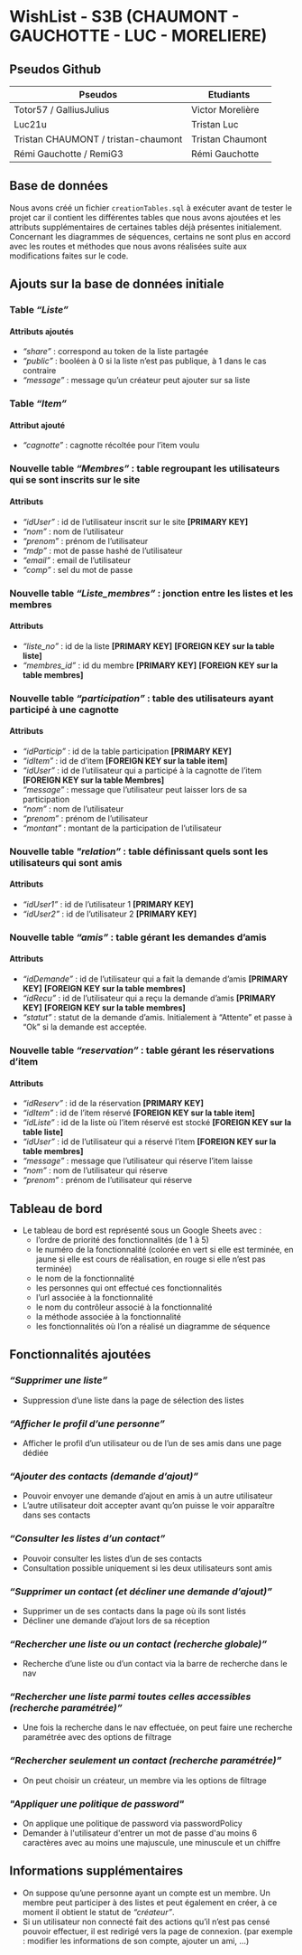 # WishList - S3B (CHAUMONT - GAUCHOTTE - LUC - MORELIERE)

## Pseudos Github

| Pseudos                              | Etudiants |
| -------------                        | ------------- |
| Totor57 / GalliusJulius              | Victor Morelière  |
| Luc21u                               | Tristan Luc  |
| Tristan CHAUMONT / tristan-chaumont  | Tristan Chaumont  |
| Rémi Gauchotte / RemiG3              | Rémi Gauchotte  |


 

## Base de données

Nous avons créé un fichier `creationTables.sql` à exécuter avant de tester le projet car il contient les différentes tables que nous avons ajoutées et les attributs supplémentaires de certaines tables déjà présentes initialement.
Concernant les diagrammes de séquences, certains ne sont plus en accord avec les routes et méthodes que nous avons réalisées suite aux modifications faites sur le code.




## Ajouts sur la base de données initiale



### Table *“Liste”*
#### Attributs ajoutés

- *“share”* : correspond au token de la liste partagée
- *“public”* : booléen à 0 si la liste n’est pas publique, à 1 dans le cas contraire
- *“message”* : message qu’un créateur peut ajouter sur sa liste



### Table *“Item”*
#### Attribut ajouté

- *“cagnotte”* : cagnotte récoltée pour l’item voulu



### Nouvelle table *“Membres”* : table regroupant les utilisateurs qui se sont inscrits sur le site
#### Attributs

- *“idUser”* : id de l’utilisateur inscrit sur le site **[PRIMARY KEY]**
- *“nom”* : nom de l’utilisateur
- *“prenom”* : prénom de l’utilisateur
- *“mdp”* : mot de passe hashé de l’utilisateur
- *“email”* : email de l’utilisateur
- *“comp”* : sel du mot de passe



### Nouvelle table *“Liste_membres”* : jonction entre les listes et les membres
#### Attributs

- *“liste_no”* : id de la liste **[PRIMARY KEY]** **[FOREIGN KEY sur la table liste]**
- *“membres_id”* : id du membre **[PRIMARY KEY]** **[FOREIGN KEY sur la table membres]**



### Nouvelle table *“participation”* : table des utilisateurs ayant participé à une cagnotte
#### Attributs

- *“idParticip”* : id de la table participation **[PRIMARY KEY]**
- *“idItem”* : id de d’item **[FOREIGN KEY sur la table item]**
- *“idUser”* : id de l’utilisateur qui a participé à la cagnotte de l’item **[FOREIGN KEY sur la table Membres]**
- *“message”* : message que l’utilisateur peut laisser lors de sa participation
- *“nom”* : nom de l’utilisateur
- *“prenom”* : prénom de l’utilisateur
- *“montant”* : montant de la participation de l’utilisateur



### Nouvelle table *"relation”* : table définissant quels sont les utilisateurs qui sont amis
#### Attributs

- *“idUser1”* : id de l’utilisateur 1 **[PRIMARY KEY]**
- *“idUser2”* : id de l’utilisateur 2 **[PRIMARY KEY]**



### Nouvelle table *“amis”* : table gérant les demandes d’amis
#### Attributs

- *“idDemande”* : id de l’utilisateur qui a fait la demande d’amis **[PRIMARY KEY]** **[FOREIGN KEY sur la table membres]**
- *“idRecu”* : id de l’utilisateur qui a reçu la demande d’amis **[PRIMARY KEY]** **[FOREIGN KEY sur la table membres]**
- *“statut”* : statut de la demande d’amis. Initialement à “Attente” et passe à “Ok” si la demande est acceptée.



### Nouvelle table *“reservation”* : table gérant les réservations d’item
#### Attributs

- *“idReserv”* : id de la réservation **[PRIMARY KEY]**
- *“idItem”* : id de l’item réservé **[FOREIGN KEY sur la table item]**
- *“idListe”* : id de la liste où l’item réservé est stocké **[FOREIGN KEY sur la table liste]**
- *“idUser”* : id de l’utilisateur qui a réservé l’item **[FOREIGN KEY sur la table membres]**
- *“message”* : message que l’utilisateur qui réserve l’item laisse
- *“nom”* : nom de l’utilisateur qui réserve
- *“prenom”* : prénom de l’utilisateur qui réserve




## Tableau de bord

- Le tableau de bord est représenté sous un Google Sheets avec : 
  - l’ordre de priorité des fonctionnalités (de 1 à 5)
  - le numéro de la fonctionnalité (colorée en vert si elle est terminée, en jaune si elle est cours de réalisation, en rouge si elle n’est pas terminée)
  - le nom de la fonctionnalité
  - les personnes qui ont effectué ces fonctionnalités
  - l’url associée à la fonctionnalité
  - le nom du contrôleur associé à la fonctionnalité
  - la méthode associée à la fonctionnalité
  - les fonctionnalités où l’on a réalisé un diagramme de séquence



## Fonctionnalités ajoutées

### *“Supprimer une liste”*

- Suppression d’une liste dans la page de sélection des listes



### *“Afficher le profil d’une personne”*

- Afficher le profil d’un utilisateur ou de l’un de ses amis dans une page dédiée



### *“Ajouter des contacts (demande d’ajout)”*

- Pouvoir envoyer une demande d’ajout en amis à un autre utilisateur
- L’autre utilisateur doit accepter avant qu’on puisse le voir apparaître dans ses contacts



### *“Consulter les listes d’un contact”*

- Pouvoir consulter les listes d’un de ses contacts
- Consultation possible uniquement si les deux utilisateurs sont amis



### *“Supprimer un contact (et décliner une demande d’ajout)”*

- Supprimer un de ses contacts dans la page où ils sont listés
- Décliner une demande d’ajout lors de sa réception



### *“Rechercher une liste ou un contact (recherche globale)”*

- Recherche d’une liste ou d’un contact via la barre de recherche dans le nav



### *“Rechercher une liste parmi toutes celles accessibles (recherche paramétrée)”*

- Une fois la recherche dans le nav effectuée, on peut faire une recherche paramétrée avec des options de filtrage



### *“Rechercher seulement un contact (recherche paramétrée)”*

- On peut choisir un créateur, un membre via les options de filtrage



### *"Appliquer une politique de password"*

- On applique une politique de password via passwordPolicy
- Demander à l'utilisateur d'entrer un mot de passe d'au moins 6 caractères avec au moins une majuscule, une minuscule et un chiffre


## Informations supplémentaires

- On suppose qu’une personne ayant un compte est un membre. Un membre peut participer à des listes et peut également en créer, à ce moment il obtient le statut de *“créateur”*. 
- Si un utilisateur non connecté fait des actions qu’il n’est pas censé pouvoir effectuer, il est redirigé vers la page de connexion. (par exemple : modifier les informations de son compte, ajouter un ami, …)
